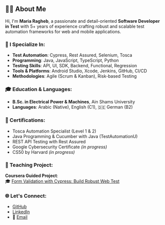 ## 👩‍💻 About Me

Hi, I'm **Maria Ragheb**, a passionate and detail-oriented **Software Developer in Test** with 5+ years of experience crafting robust and scalable test automation frameworks for web and mobile applications.

### 🔧 I Specialize In:
- **Test Automation**: Cypress, Rest Assured, Selenium, Tosca  
- **Programming**: Java, JavaScript, TypeScript, Python  
- **Testing Skills**: API, UI, SDK, Backend, Functional, Regression  
- **Tools & Platforms**: Android Studio, Xcode, Jenkins, GitHub, CI/CD  
- **Methodologies**: Agile (Scrum & Kanban), Risk-based Testing

### 🎓 Education & Languages:
- **B.Sc. in Electrical Power & Machines**, Ain Shams University  
- **Languages**: Arabic (Native), English (C1), 🇩🇪 German (B2)

### 📜 Certifications:
- Tosca Automation Specialist (Level 1 & 2)
- Java Programming & Cucumber with Java (TestAutomationU)
- REST API Testing with Rest Assured
- Google Cybersecurity Certificate *(in progress)*
- CS50 by Harvard *(in progress)*

### 🧪 Teaching Project:
**Coursera Guided Project**:  
🎓 [Form Validation with Cypress: Build Robust Web Test](https://www.coursera.org/projects/form-validation-with-cypress-build-robust-web-test)

### 🌐 Let's Connect:
- [GitHub](https://github.com/MariaRomani)  
- [LinkedIn](https://www.linkedin.com/in/maria-ragheb-8b83b1125/)  
- 📧 [Email](mailto:maria.romani2018@gmail.com)
